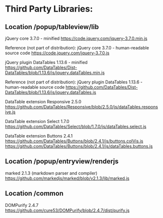 Third Party Libraries:
======================

Location /popup/tableview/lib
-------------------------------------------
jQuery core 3.7.0 - minified
https://code.jquery.com/jquery-3.7.0.min.js

Reference (not part of distribution): jQuery core 3.7.0 - human-readable source code
https://code.jquery.com/jquery-3.7.0.js

jQuery plugin DataTables 1.13.6 - minified
https://github.com/DataTables/Dist-DataTables/blob/1.13.6/js/jquery.dataTables.min.js

Reference (not part of distribution): jQuery plugin DataTables 1.13.6 - human-readable source code
https://github.com/DataTables/Dist-DataTables/blob/1.13.6/js/jquery.dataTables.js

DataTable extension Responsive 2.5.0
https://github.com/DataTables/Responsive/blob/2.5.0/js/dataTables.responsive.js

DataTable extension Select 1.7.0
https://github.com/DataTables/Select/blob/1.7.0/js/dataTables.select.js

DataTable extension Buttons 2.4.1
https://github.com/DataTables/Buttons/blob/2.4.1/js/buttons.colVis.js
https://github.com/DataTables/Buttons/blob/2.4.1/js/dataTables.buttons.js


Location /popup/entryview/renderjs
----------------------------------------------------
marked 2.1.3 (markdown parser and compiler)
https://github.com/markedjs/marked/blob/v2.1.3/lib/marked.js


Location /common
---------------------------
DOMPurify 2.4.7
https://github.com/cure53/DOMPurify/blob/2.4.7/dist/purify.js